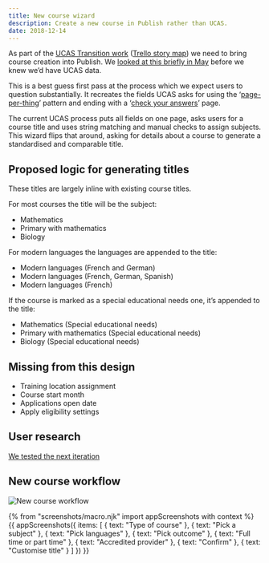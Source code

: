 ```yaml
---
title: New course wizard
description: Create a new course in Publish rather than UCAS.
date: 2018-12-14
---
```


As part of the [UCAS Transition work](https://docs.google.com/document/d/1H8ecdKnrJ2nJbc87Lgx5t-gx2_jnt0NLYLKf1Y_G9zg/edit#) ([Trello story map](https://trello.com/b/O0RjGYkw/ucas-transition-story-map)) we need to bring course creation into Publish. We [looked at this briefly in May](/publish-teacher-training-courses/new-course-wizard) before we knew we’d have UCAS data.

This is a best guess first pass at the process which we expect users to question substantially. It recreates the fields UCAS asks for using the ‘[page-per-thing](https://design-system.service.gov.uk/patterns/question-pages/)’ pattern and ending with a ‘[check your answers](https://design-system.service.gov.uk/patterns/check-answers/)’ page.

The current UCAS process puts all fields on one page, asks users for a course title and uses string matching and manual checks to assign subjects. This wizard flips that around, asking for details about a course to generate a standardised and comparable title.

## Proposed logic for generating titles

These titles are largely inline with existing course titles.

For most courses the title will be the subject:

* Mathematics
* Primary with mathematics
* Biology

For modern languages the languages are appended to the title:

* Modern languages (French and German)
* Modern languages (French, German, Spanish)
* Modern languages (French)

If the course is marked as a special educational needs one, it’s appended to the title:

* Mathematics (Special educational needs)
* Primary with mathematics (Special educational needs)
* Biology (Special educational needs)

## Missing from this design

* Training location assignment
* Course start month
* Applications open date
* Apply eligibility settings

## User research

[We tested the next iteration](/publish-teacher-training-courses/new-course-2#user-research)

## New course workflow

![New course workflow](/images/publish-teacher-training-courses/new-course/workflow.png)

{% from "screenshots/macro.njk" import appScreenshots with context %}
{{ appScreenshots({
  items: [
    { text: "Type of course" },
    { text: "Pick a subject" },
    { text: "Pick languages" },
    { text: "Pick outcome" },
    { text: "Full time or part time" },
    { text: "Accredited provider" },
    { text: "Confirm" },
    { text: "Customise title" }
  ]
}) }}
